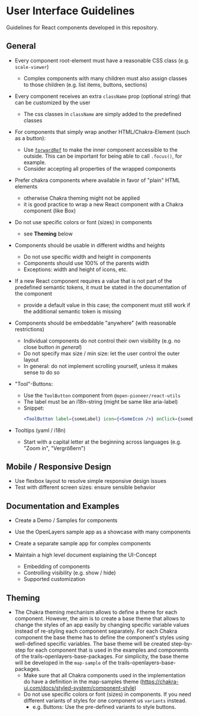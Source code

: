 # User Interface Guidelines

Guidelines for React components developed in this repository.

## General

- Every component root-element must have a reasonable CSS class (e.g. `scale-viewer`)
    - Complex components with many children must also assign classes to those children (e.g. list items, buttons, sections)
- Every component receives an extra `className` prop (optional string) that can be customized by the user
    - The css classes in `className` are simply added to the predefined classes
- For components that simply wrap another HTML/Chakra-Element (such as a button):
    - Use [`forwardRef`](https://react.dev/reference/react/forwardRef) to make the inner component accessible to the outside. This can be important for being able to call `.focus()`, for example.
    - Consider accepting all properties of the wrapped components
- Prefer chakra components where available in favor of "plain" HTML elements
    - otherwise Chakra theming might not be applied
    - it is good practice to wrap a new React component with a Chakra component (like Box)
- Do not use specific colors or font (sizes) in components
    - see **Theming** below
- Components should be usable in different widths and heights
    - Do not use specific width and height in components
    - Components should use 100% of the parents width
    - Exceptions: width and height of icons, etc.
- If a new React component requires a value that is not part of the predefined semantic tokens, it must be stated in the documentation of the component
    - provide a default value in this case; the component must still work if the additional semantic token is missing
- Components should be embeddable "anywhere" (with reasonable restrictions)
    - Individual components do not control their own visibility (e.g. no close button _in general_)
    - Do not specify max size / min size: let the user control the outer layout
    - In general: do not implement scrolling yourself, unless it makes sense to do so
- "Tool"-Buttons:

    - Use the `ToolButton` component from `@open-pioneer/react-utils`
    - The label must be an i18n-string (might be same like aria-label)
    - Snippet:
        ```jsx
        <ToolButton label={someLabel} icon={<SomeIcon />} onClick={someEventHandler} />
        ```

- Tooltips (yaml / i18n)
    - Start with a capital letter at the beginning across languages (e.g. "Zoom in", "Vergrößern")

## Mobile / Responsive Design

- Use flexbox layout to resolve simple responsive design issues
- Test with different screen sizes: ensure sensible behavior

## Documentation and Examples

- Create a Demo / Samples for components
- Use the OpenLayers sample app as a showcase with many components
- Create a separate sample app for complex components

- Maintain a high level document explaining the UI-Concept
    - Embedding of components
    - Controlling visibility (e.g. show / hide)
    - Supported customization

## Theming

- The Chakra theming mechanism allows to define a theme for each component. However, the aim is to create a base theme that allows to change the styles of an app easily by changing specific variable values instead of re-styling each component separately. For each Chakra component the base theme has to define the component's styles using well-defined specific variables. The base theme will be created step-by-step for each component that is used in the examples and components of the trails-openlayers-base-packages. For simplicity, the base theme will be developed in the `map-sample` of the trails-openlayers-base-packages.
    - Make sure that all Chakra components used in the implementation do have a definition in the map-samples theme (https://chakra-ui.com/docs/styled-system/component-style)
    - Do not use specific colors or font (sizes) in components. If you need different variants of styles for one component us `variants` instead.
        - e.g. Buttons: Use the pre-defined variants to style buttons.
